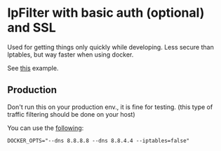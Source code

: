 # IpFilter with basic auth (optional) and SSL

Used for getting things only quickly while developing.
Less secure than Iptables, but way faster when using docker.

See [this](https://github.com/svlentink/dockerfiles/blob/master/svlentink/ipfilter/docker-compose.yml) example.


## Production

Don't run this on your production env., it is fine for testing.
(this type of traffic filtering should be done on your host)

You can use the
[following](http://blog.viktorpetersson.com/post/101707677489/the-dangers-of-ufw-docker):
```shell
DOCKER_OPTS="--dns 8.8.8.8 --dns 8.8.4.4 --iptables=false"
```
